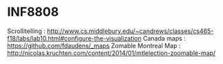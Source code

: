 # INF8808

Scrollitelling : http://www.cs.middlebury.edu/~candrews/classes/cs465-f18/labs/lab10.html#configure-the-visualization
Canada maps : https://github.com/fdaudens/_maps
Zomable Montreal Map : http://nicolas.kruchten.com/content/2014/01/mtlelection-zoomable-map/
